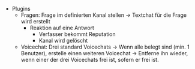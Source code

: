 * Plugins
    * Fragen: Frage im definierten Kanal stellen -> Textchat für die Frage wird erstellt
        * Reaktion auf eine Antwort
            * Verfasser bekommt Reputation
            * Kanal wird gelöscht
    * Voicechat: Drei standard Voicechats -> Wenn alle belegt sind (min. 1 Benutzer), erstelle einen weiteren Voicechat -> Entferne ihn wieder, wenn einer der drei Voicechats frei ist, sofern er frei ist.